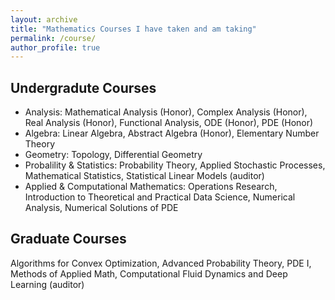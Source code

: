 ```yaml
---
layout: archive
title: "Mathematics Courses I have taken and am taking"
permalink: /course/
author_profile: true
---
```


## Undergradute Courses
- Analysis: Mathematical Analysis (Honor), Complex Analysis (Honor), Real Analysis (Honor), Functional Analysis, ODE (Honor), PDE (Honor) 
- Algebra: Linear Algebra, Abstract Algebra (Honor), Elementary Number Theory
- Geometry: Topology, Differential Geometry
- Probalility & Statistics: Probability Theory, Applied Stochastic Processes, Mathematical Statistics, Statistical Linear Models (auditor)  
- Applied & Computational Mathematics: Operations Research, Introduction to Theoretical and Practical Data Science, Numerical Analysis, Numerical Solutions of PDE 

## Graduate Courses
Algorithms for Convex Optimization, Advanced Probability Theory, PDE I, Methods of Applied Math, Computational Fluid Dynamics and Deep Learning (auditor)

